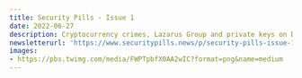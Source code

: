 ```yaml
---
title: Security Pills - Issue 1
date: 2022-06-27
description: Cryptocurrency crimes, Lazarus Group and private keys on Docker Hub
newsletterurl: 'https://www.securitypills.news/p/security-pills-issue-1-b333'
images: 
- https://pbs.twimg.com/media/FWPTpbfX0AA2wIC?format=png&name=medium
--- 
```


